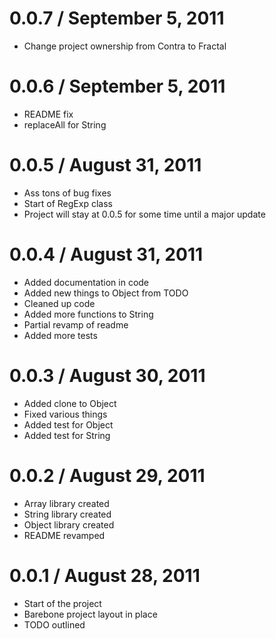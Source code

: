 0.0.7 / September 5, 2011
==================
  * Change project ownership from Contra to Fractal

0.0.6 / September 5, 2011
==================
  * README fix
  * replaceAll for String

0.0.5 / August 31, 2011
==================
  * Ass tons of bug fixes
  * Start of RegExp class
  * Project will stay at 0.0.5 for some time until a major update


0.0.4 / August 31, 2011
==================
  * Added documentation in code
  * Added new things to Object from TODO
  * Cleaned up code
  * Added more functions to String
  * Partial revamp of readme
  * Added more tests

0.0.3 / August 30, 2011
==================
  * Added clone to Object
  * Fixed various things
  * Added test for Object
  * Added test for String

0.0.2 / August 29, 2011
==================
  * Array library created
  * String library created
  * Object library created
  * README revamped

0.0.1 / August 28, 2011
==================
  * Start of the project
  * Barebone project layout in place
  * TODO outlined
